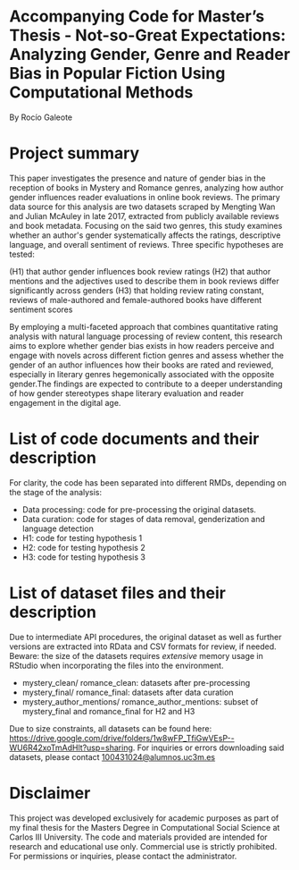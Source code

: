 # Accompanying Code for Master’s Thesis - Not-so-Great Expectations: Analyzing Gender, Genre and Reader Bias in Popular Fiction Using Computational Methods
By Rocío Galeote

# Project summary

This paper investigates the presence and nature of gender bias in the reception of books in Mystery and Romance genres, analyzing how author gender influences reader evaluations in online book reviews. The primary data source for this analysis are two datasets scraped by Mengting Wan and Julian McAuley in late 2017, extracted from publicly available reviews and book metadata. 
Focusing on the said two genres, this study examines whether an author's gender systematically affects the ratings, descriptive language, and overall sentiment of reviews. Three specific hypotheses are tested: 

(H1) that author gender influences book review ratings
(H2) that author mentions and the adjectives used to describe them in book reviews differ significantly across genders
(H3) that holding review rating constant, reviews of male-authored and female-authored books have different sentiment scores 

By employing a multi-faceted approach that combines quantitative rating analysis with natural language processing of review content, this research aims to explore whether gender bias exists in how readers perceive and engage with novels across different fiction genres and assess whether the gender of an author influences how their books are rated and reviewed, especially in literary genres hegemonically associated with the opposite gender.The findings are expected to contribute to a deeper understanding of how gender stereotypes shape literary evaluation and reader engagement in the digital age.

# List of code documents and their description
For clarity, the code has been separated into different RMDs, depending on the stage of the analysis:
- Data processing: code for pre-processing the original datasets.
- Data curation: code for stages of data removal, genderization and language detection
- H1: code for testing hypothesis 1
- H2: code for testing hypothesis 2
- H3: code for testing hypothesis 3

# List of dataset files and their description
Due to intermediate API procedures, the original dataset as well as further versions are extracted into RData and CSV formats for review, if needed. Beware: the size of the datasets requires *extensive* memory usage in RStudio when incorporating the files into the environment.

- mystery_clean/ romance_clean: datasets after pre-processing
- mystery_final/ romance_final: datasets after data curation
- mystery_author_mentions/ romance_author_mentions: subset of mystery_final and romance_final for H2 and H3

Due to size constraints, all datasets can be found here: https://drive.google.com/drive/folders/1w8wFP_TfiGwVEsP--WU6R42xoTmAdHlt?usp=sharing. For inquiries or errors downloading said datasets, please contact 100431024@alumnos.uc3m.es

# Disclaimer
This project was developed exclusively for academic purposes as part of my final thesis for the Masters Degree in Computational Social Science at Carlos III University. The code and materials provided are intended for research and educational use only. Commercial use is strictly prohibited. For permissions or inquiries, please contact the administrator.
